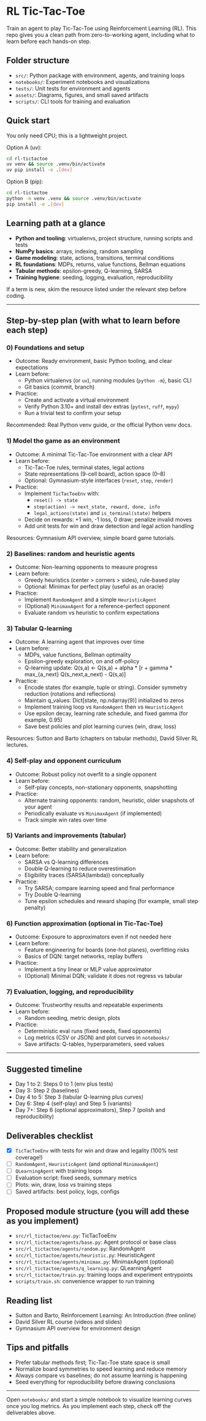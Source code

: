 # RL Tic-Tac-Toe

Train an agent to play Tic-Tac-Toe using Reinforcement Learning (RL). This repo gives you a clean path from zero-to-working agent, including what to learn before each hands-on step.

## Folder structure

- `src/`: Python package with environment, agents, and training loops
- `notebooks/`: Experiment notebooks and visualizations
- `tests/`: Unit tests for environment and agents
- `assets/`: Diagrams, figures, and small saved artifacts
- `scripts/`: CLI tools for training and evaluation

## Quick start

You only need CPU; this is a lightweight project.

Option A (uv):
```bash
cd rl-tictactoe
uv venv && source .venv/bin/activate
uv pip install -e .[dev]
```

Option B (pip):
```bash
cd rl-tictactoe
python -m venv .venv && source .venv/bin/activate
pip install -e .[dev]
```

## Learning path at a glance

- **Python and tooling**: virtualenvs, project structure, running scripts and tests
- **NumPy basics**: arrays, indexing, random sampling
- **Game modeling**: state, actions, transitions, terminal conditions
- **RL foundations**: MDPs, returns, value functions, Bellman equations
- **Tabular methods**: epsilon-greedy, Q-learning, SARSA
- **Training hygiene**: seeding, logging, evaluation, reproducibility

If a term is new, skim the resource listed under the relevant step before coding.

---

## Step-by-step plan (with what to learn before each step)

### 0) Foundations and setup
- Outcome: Ready environment, basic Python tooling, and clear expectations
- Learn before:
  - Python virtualenvs (or `uv`), running modules (`python -m`), basic CLI
  - Git basics (commit, branch)
- Practice:
  - Create and activate a virtual environment
  - Verify Python 3.10+ and install dev extras (`pytest`, `ruff`, `mypy`)
  - Run a trivial test to confirm your setup

Recommended: Real Python venv guide, or the official Python venv docs.

### 1) Model the game as an environment
- Outcome: A minimal Tic-Tac-Toe environment with a clear API
- Learn before:
  - Tic-Tac-Toe rules, terminal states, legal actions
  - State representations (9-cell board), action space (0–8)
  - Optional: Gymnasium-style interfaces (`reset`, `step`, `render`)
- Practice:
  - Implement `TicTacToeEnv` with:
    - `reset() -> state`
    - `step(action) -> next_state, reward, done, info`
    - `legal_actions(state)` and `is_terminal(state)` helpers
  - Decide on rewards: +1 win, -1 loss, 0 draw; penalize invalid moves
  - Add unit tests for win and draw detection and legal action handling

Resources: Gymnasium API overview, simple board game tutorials.

### 2) Baselines: random and heuristic agents
- Outcome: Non-learning opponents to measure progress
- Learn before:
  - Greedy heuristics (center > corners > sides), rule-based play
  - Optional: Minimax for perfect play (useful as an oracle)
- Practice:
  - Implement `RandomAgent` and a simple `HeuristicAgent`
  - (Optional) `MinimaxAgent` for a reference-perfect opponent
  - Evaluate random vs heuristic to confirm expectations

### 3) Tabular Q-learning
- Outcome: A learning agent that improves over time
- Learn before:
  - MDPs, value functions, Bellman optimality
  - Epsilon-greedy exploration, on and off-policy
  - Q-learning update: Q(s,a) <- Q(s,a) + alpha * [r + gamma * max_{a_next} Q(s_next,a_next) - Q(s,a)]
- Practice:
  - Encode states (for example, tuple or string). Consider symmetry reduction (rotations and reflections)
  - Maintain q_values: Dict[state, np.ndarray(9)] initialized to zeros
  - Implement training loop vs `RandomAgent` then vs `HeuristicAgent`
  - Use epsilon decay, learning rate schedule, and fixed gamma (for example, 0.95)
  - Save best policies and plot learning curves (win, draw, loss)

Resources: Sutton and Barto (chapters on tabular methods), David Silver RL lectures.

### 4) Self-play and opponent curriculum
- Outcome: Robust policy not overfit to a single opponent
- Learn before:
  - Self-play concepts, non-stationary opponents, snapshotting
- Practice:
  - Alternate training opponents: random, heuristic, older snapshots of your agent
  - Periodically evaluate vs `MinimaxAgent` (if implemented)
  - Track simple win rates over time

### 5) Variants and improvements (tabular)
- Outcome: Better stability and generalization
- Learn before:
  - SARSA vs Q-learning differences
  - Double Q-learning to reduce overestimation
  - Eligibility traces (SARSA(lambda)) conceptually
- Practice:
  - Try SARSA; compare learning speed and final performance
  - Try Double Q-learning
  - Tune epsilon schedules and reward shaping (for example, small step penalty)

### 6) Function approximation (optional in Tic-Tac-Toe)
- Outcome: Exposure to approximators even if not needed here
- Learn before:
  - Feature engineering for boards (one-hot planes), overfitting risks
  - Basics of DQN: target networks, replay buffers
- Practice:
  - Implement a tiny linear or MLP value approximator
  - (Optional) Minimal DQN; validate it does not regress vs tabular

### 7) Evaluation, logging, and reproducibility
- Outcome: Trustworthy results and repeatable experiments
- Learn before:
  - Random seeding, metric design, plots
- Practice:
  - Deterministic eval runs (fixed seeds, fixed opponents)
  - Log metrics (CSV or JSON) and plot curves in `notebooks/`
  - Save artifacts: Q-tables, hyperparameters, seed values

---

## Suggested timeline

- Day 1 to 2: Steps 0 to 1 (env plus tests)
- Day 3: Step 2 (baselines)
- Day 4 to 5: Step 3 (tabular Q-learning plus curves)
- Day 6: Step 4 (self-play) and Step 5 (variants)
- Day 7+: Step 6 (optional approximators), Step 7 (polish and reproducibility)

## Deliverables checklist

- [x] `TicTacToeEnv` with tests for win and draw and legality (100% test coverage!)
- [ ] `RandomAgent`, `HeuristicAgent` (and optional `MinimaxAgent`)
- [ ] `QLearningAgent` with training loops
- [ ] Evaluation script: fixed seeds, summary metrics
- [ ] Plots: win, draw, loss vs training steps
- [ ] Saved artifacts: best policy, logs, configs

## Proposed module structure (you will add these as you implement)

- `src/rl_tictactoe/env.py`: TicTacToeEnv
- `src/rl_tictactoe/agents/base.py`: Agent protocol or base class
- `src/rl_tictactoe/agents/random.py`: RandomAgent
- `src/rl_tictactoe/agents/heuristic.py`: HeuristicAgent
- `src/rl_tictactoe/agents/minimax.py`: MinimaxAgent (optional)
- `src/rl_tictactoe/agents/q_learning.py`: QLearningAgent
- `src/rl_tictactoe/train.py`: training loops and experiment entrypoints
- `scripts/train.sh`: convenience wrapper to run training

## Reading list

- Sutton and Barto, Reinforcement Learning: An Introduction (free online)
- David Silver RL course (videos and slides)
- Gymnasium API overview for environment design

## Tips and pitfalls

- Prefer tabular methods first; Tic-Tac-Toe state space is small
- Normalize board symmetries to speed learning and reduce memory
- Always compare vs baselines; do not assume learning is happening
- Seed everything for reproducibility before drawing conclusions

---

Open `notebooks/` and start a simple notebook to visualize learning curves once you log metrics. As you implement each step, check off the deliverables above.

